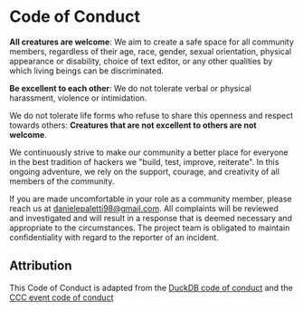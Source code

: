 <!--
SPDX-FileCopyrightText: 2025 <github.com/dpaletti/orti> contributors

SPDX-License-Identifier: CC-BY-SA-4.0
-->

# Code of Conduct

**All creatures are welcome**: We aim to create a safe space for all community members,
regardless of their age, race, gender, sexual orientation, physical appearance or
disability, choice of text editor, or any other qualities by which living beings can be
discriminated.

**Be excellent to each other**: We do not tolerate verbal or physical harassment,
violence or intimidation.

We do not tolerate life forms who refuse to share this openness and respect towards
others: **Creatures that are not excellent to others are not welcome**.

We continuously strive to make our community a better place for everyone in the best
tradition of hackers we "build, test, improve, reiterate". In this ongoing adventure, we
rely on the support, courage, and creativity of all members of the community.

If you are made uncomfortable in your role as a community member, please reach us at
[danielepaletti98@gmail.com](danielepaletti98@gmail.com). All complaints will be
reviewed and investigated and will result in a response that is deemed necessary and
appropriate to the circumstances. The project team is obligated to maintain
confidentiality with regard to the reporter of an incident.

## Attribution

This Code of Conduct is adapted from the
[DuckDB code of conduct](https://github.com/duckdb/duckdb/blob/main/CODE_OF_CONDUCT.md)
and the
[CCC event code of conduct](https://www.ccc.de/en/updates/2016/a-reminder-to-be-excellent-to-each-other)
